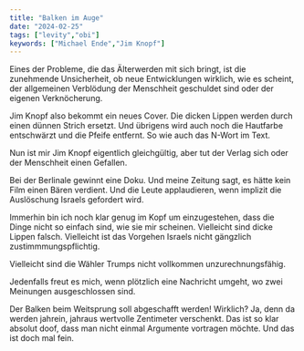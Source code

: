 ```yaml
---
title: "Balken im Auge"
date: "2024-02-25"
tags: ["levity","obi"]
keywords: ["Michael Ende","Jim Knopf"]
---
```

Eines der Probleme, die das Älterwerden mit sich bringt, ist die zunehmende Unsicherheit, ob neue Entwicklungen wirklich, wie es scheint, der allgemeinen Verblödung der Menschheit geschuldet sind oder der eigenen Verknöcherung.

Jim Knopf also bekommt ein neues Cover. Die dicken Lippen werden durch einen dünnen Strich ersetzt. Und übrigens wird auch noch die Hautfarbe entschwärzt und die Pfeife entfernt. So wie auch das N-Wort im Text.

Nun ist mir Jim Knopf eigentlich gleichgültig, aber tut der Verlag sich  oder der Menschheit einen Gefallen.

Bei der Berlinale gewinnt eine Doku. Und meine Zeitung sagt, es hätte kein Film einen Bären verdient. Und die Leute applaudieren, wenn implizit die Auslöschung Israels gefordert wird.

Immerhin bin ich noch klar genug im Kopf um einzugestehen, dass die Dinge nicht so einfach sind, wie sie mir scheinen. Vielleicht sind dicke Lippen falsch. Vielleicht ist das Vorgehen Israels nicht gängzlich zustimmmungspflichtig.

Vielleicht sind die Wähler Trumps nicht vollkommen unzurechnungsfähig.

Jedenfalls freut es mich, wenn plötzlich eine Nachricht umgeht, wo zwei Meinungen ausgeschlossen sind. 

Der Balken beim Weitsprung soll abgeschafft werden! Wirklich? Ja, denn da werden jahrein, jahraus wertvolle Zentimeter verschenkt. Das ist so klar absolut doof, dass man nicht einmal Argumente vortragen möchte. Und das ist doch mal fein.